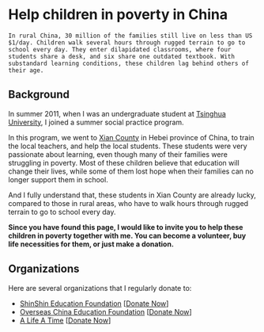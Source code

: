 # Help children in poverty in China

```
In rural China, 30 million of the families still live on less than US $1/day. Children walk several hours through rugged terrain to go to school every day. They enter dilapidated classrooms, where four students share a desk, and six share one outdated textbook. With substandard learning conditions, these children lag behind others of their age.
```

## Background

In summer 2011, when I was an undergraduate student at [Tsinghua University](http://www.tsinghua.edu.cn), I joined a summer social practice program.

In this program, we went to [Xian County](https://en.wikipedia.org/wiki/Xian_County) in Hebei province of China, to train the local teachers, and help the local students. These students were very passionate about learning, even though many of their families were struggling in poverty. Most of these children believe that education will change their lives, while some of them lost hope when their families can no longer support them in school.

And I fully understand that, these students in Xian County are already lucky, compared to those in rural areas, who have to walk hours through rugged terrain to go to school every day.

**Since you have found this page, I would like to invite you to help these children in poverty together with me. You can become a volunteer, buy life necessities for them, or just make a donation.**

## Organizations

Here are several organizations that I regularly donate to:

* [ShinShin Education Foundation](http://www.shinshinfoundation.org/new_site/index.php/language/en/) [[Donate Now](http://www.shinshinfoundation.org/new_site/index.php/language/en/support-us/donate-now/)]
* [Overseas China Education Foundation](http://www.ocef.org/english) [[Donate Now](https://www.ocef.org/english/donation)]
* [A Life A Time](http://www.alifeatime.org/en/) [[Donate Now](http://www.alifeatime.org/en/help/donate.aspx)]